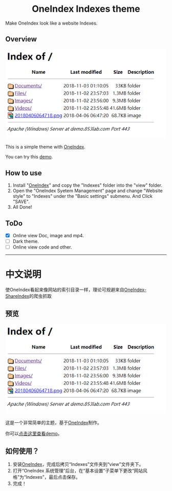 <h1 align="center">OneIndex Indexes theme</h1>

Make OneIndex look like a website Indexes.

## Overview

![Indexes-view](https://raw.githubusercontent.com/Sonic853/OneIndex-Indexes-theme/master/Indexes-view.png?20181103)

This is a simple theme with [OneIndex](https://github.com/donwa/oneindex "OneIndex").

You can try this [demo](https://demo.853lab.com/ "demo").

## How to use

1. Install "[OneIndex](https://github.com/donwa/oneindex "OneIndex")" and copy the "Indexes" folder into the "view" folder.
2. Open the "OneIndex Syetem Management" page and change "Website style" to "Indexes" under the "Basic settings" submenu. And Click "SAVE".
3. All Done!

## ToDo

- [x] Online view Doc, image and mp4.
- [ ] Dark theme.
- [ ] Online view code and other.

------------

# 中文说明

使OneIndex看起来像网站的索引目录一样，理论可规避来自[OneIndex-ShareIndex](https://github.com/Mikubill/OneIndex-ShareIndex "OneIndex-ShareIndex")的爬虫抓取

## 预览

![Indexes-view](https://raw.githubusercontent.com/Sonic853/OneIndex-Indexes-theme/master/Indexes-view.png?20181103)

这是一个非常简单的主题，基于[OneIndex](https://github.com/donwa/oneindex "OneIndex")制作。

你可以[点击这里查看demo](https://demo.853lab.com/ "demo")。

## 如何使用？

1. 安装[OneIndex](https://github.com/donwa/oneindex "OneIndex")，完成后拷贝“Indexes”文件夹到“view”文件夹下。
2. 打开“OneIndex 系统管理”后台，在“基本设置”子菜单下更改“网站风格”为“Indexes”，最后点击保存。
3. 完成！
